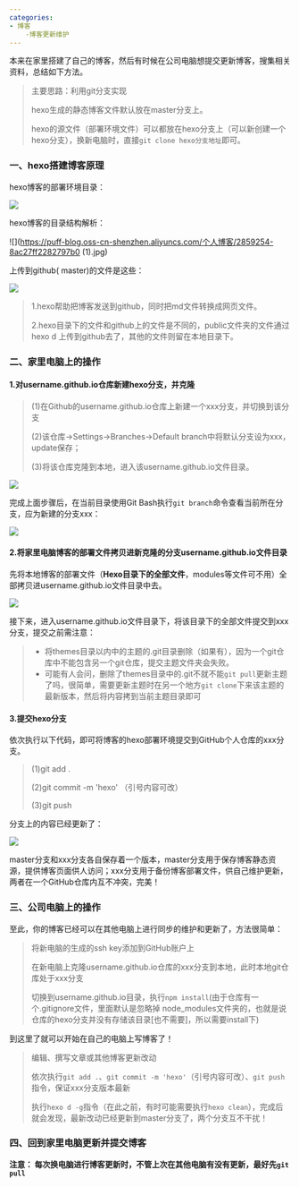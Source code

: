 ```yaml
---
categories:
- 博客
	-博客更新维护
---
```


本来在家里搭建了自己的博客，然后有时候在公司电脑想提交更新博客，搜集相关资料，总结如下方法。

> 主要思路：利用git分支实现
>
> hexo生成的静态博客文件默认放在master分支上。
>
> hexo的源文件（部署环境文件）可以都放在hexo分支上（可以新创建一个hexo分支），换新电脑时，直接`git clone hexo分支地址`即可。

### 一、hexo搭建博客原理

hexo博客的部署环境目录：

![](https://puff-blog.oss-cn-shenzhen.aliyuncs.com/个人博客/20200607102918.png)

hexo博客的目录结构解析：

![](https://puff-blog.oss-cn-shenzhen.aliyuncs.com/个人博客/2859254-8ac27ff2282797b0 (1).jpg)

上传到github( master)的文件是这些：

![](https://puff-blog.oss-cn-shenzhen.aliyuncs.com/个人博客/20200607103129.png)

> 1.hexo帮助把博客发送到github，同时把md文件转换成网页文件。
>
> 2.hexo目录下的文件和github上的文件是不同的，public文件夹的文件通过hexo d 上传到github去了，其他的文件则留在本地目录下。

### 二、家里电脑上的操作

#### 1.对username.github.io仓库新建hexo分支，并克隆

> (1)在Github的username.github.io仓库上新建一个xxx分支，并切换到该分支
>
> (2)该仓库->Settings->Branches->Default branch中将默认分支设为xxx，update保存；
>
> (3)将该仓库克隆到本地，进入该username.github.io文件目录。

![](https://puff-blog.oss-cn-shenzhen.aliyuncs.com/个人博客/20200607004035.png)

完成上面步骤后，在当前目录使用Git Bash执行`git branch`命令查看当前所在分支，应为新建的分支xxx：

![](https://puff-blog.oss-cn-shenzhen.aliyuncs.com/个人博客/20200607005547.png)

#### 2.将家里电脑博客的部署文件拷贝进新克隆的分支username.github.io文件目录

先将本地博客的部署文件（**Hexo目录下的全部文件**，modules等文件可不用）全部拷贝进username.github.io文件目录中去。

![](https://puff-blog.oss-cn-shenzhen.aliyuncs.com/个人博客/20200607095349.png)

接下来，进入username.github.io文件目录下，将该目录下的全部文件提交到xxx分支，提交之前需注意：

> * 将themes目录以内中的主题的.git目录删除（如果有），因为一个git仓库中不能包含另一个git仓库，提交主题文件夹会失败。
> * 可能有人会问，删除了themes目录中的.git不就不能`git pull`更新主题了吗，很简单，需要更新主题时在另一个地方`git clone`下来该主题的最新版本，然后将内容拷到当前主题目录即可

#### 3.提交hexo分支

依次执行以下代码，即可将博客的hexo部署环境提交到GitHub个人仓库的xxx分支。

> (1)git add .
>
> (2)git commit -m 'hexo' （引号内容可改）
>
> (3)git push

分支上的内容已经更新了：

![](https://puff-blog.oss-cn-shenzhen.aliyuncs.com/个人博客/20200607100142.png)

master分支和xxx分支各自保存着一个版本，master分支用于保存博客静态资源，提供博客页面供人访问；xxx分支用于备份博客部署文件，供自己维护更新，两者在一个GitHub仓库内互不冲突，完美！

### 三、公司电脑上的操作

至此，你的博客已经可以在其他电脑上进行同步的维护和更新了，方法很简单：

> 将新电脑的生成的ssh key添加到GitHub账户上
>
> 在新电脑上克隆username.github.io仓库的xxx分支到本地，此时本地git仓库处于xxx分支
>
> 切换到username.github.io目录，执行`npm install`(由于仓库有一个.gitignore文件，里面默认是忽略掉  node_modules文件夹的，也就是说仓库的hexo分支并没有存储该目录[也不需要]，所以需要install下)

到这里了就可以开始在自己的电脑上写博客了！

> 编辑、撰写文章或其他博客更新改动
>
> 依次执行`git add .`、`git commit -m 'hexo'`（引号内容可改）、`git push`指令，保证xxx分支版本最新
>
> 执行`hexo d -g`指令（在此之前，有时可能需要执行`hexo clean`），完成后就会发现，最新改动已经更新到master分支了，两个分支互不干扰！

### 四、回到家里电脑更新并提交博客

**注意： 每次换电脑进行博客更新时，不管上次在其他电脑有没有更新，最好先`git pull`**

